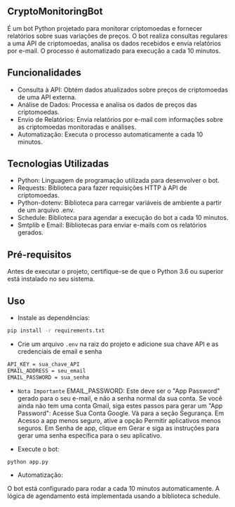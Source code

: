 ## CryptoMonitoringBot

É um bot Python projetado para monitorar criptomoedas e fornecer relatórios sobre suas variações de preços. O bot realiza consultas regulares a uma API de criptomoedas, analisa os dados recebidos e envia relatórios por e-mail. O processo é automatizado para execução a cada 10 minutos.

## Funcionalidades
- Consulta à API: Obtém dados atualizados sobre preços de criptomoedas de uma API externa.
- Análise de Dados: Processa e analisa os dados de preços das criptomoedas.
- Envio de Relatórios: Envia relatórios por e-mail com informações sobre as criptomoedas monitoradas e análises.
- Automatização: Executa o processo automaticamente a cada 10 minutos.

## Tecnologias Utilizadas

- Python: Linguagem de programação utilizada para desenvolver o bot.
- Requests: Biblioteca para fazer requisições HTTP à API de criptomoedas.
- Python-dotenv: Biblioteca para carregar variáveis de ambiente a partir de um arquivo .env.
- Schedule: Biblioteca para agendar a execução do bot a cada 10 minutos.
- Smtplib e Email: Bibliotecas para enviar e-mails com os relatórios gerados.

## Pré-requisitos

Antes de executar o projeto, certifique-se de que o Python 3.6 ou superior está instalado no seu sistema.

## Uso

- Instale as dependências:

```bash
pip install -r requirements.txt
```

- Crie um arquivo ```.env``` na raiz do projeto e adicione sua chave API e as credenciais de email e senha
```bash
API_KEY = sua_chave_API
EMAIL_ADDRESS = seu_email
EMAIL_PASSWORD = sua_senha
```
* ```Nota Importante```
EMAIL_PASSWORD: Este deve ser o "App Password" gerado para o seu e-mail, e não a senha normal da sua conta. Se você ainda não tem uma conta Gmail, siga estes passos para gerar um "App Password":
Acesse Sua Conta Google.
Vá para a seção Segurança.
Em Acesso a app menos seguro, ative a opção Permitir aplicativos menos seguros.
Em Senha de app, clique em Gerar e siga as instruções para gerar uma senha específica para o seu aplicativo.

- Execute o bot:

```bash
python app.py
```

- Automatização:

O bot está configurado para rodar a cada 10 minutos automaticamente. A lógica de agendamento está implementada usando a biblioteca schedule.

